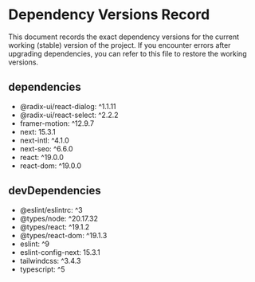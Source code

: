 # Dependency Versions Record

This document records the exact dependency versions for the current working (stable) version of the project. If you encounter errors after upgrading dependencies, you can refer to this file to restore the working versions.

## dependencies

- @radix-ui/react-dialog: ^1.1.11
- @radix-ui/react-select: ^2.2.2
- framer-motion: ^12.9.7
- next: 15.3.1
- next-intl: ^4.1.0
- next-seo: ^6.6.0
- react: ^19.0.0
- react-dom: ^19.0.0

## devDependencies

- @eslint/eslintrc: ^3
- @types/node: ^20.17.32
- @types/react: ^19.1.2
- @types/react-dom: ^19.1.3
- eslint: ^9
- eslint-config-next: 15.3.1
- tailwindcss: ^3.4.3
- typescript: ^5 